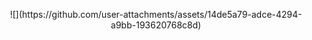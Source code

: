 
<p align="center">![](https://github.com/user-attachments/assets/14de5a79-adce-4294-a9bb-193620768c8d)</p>
